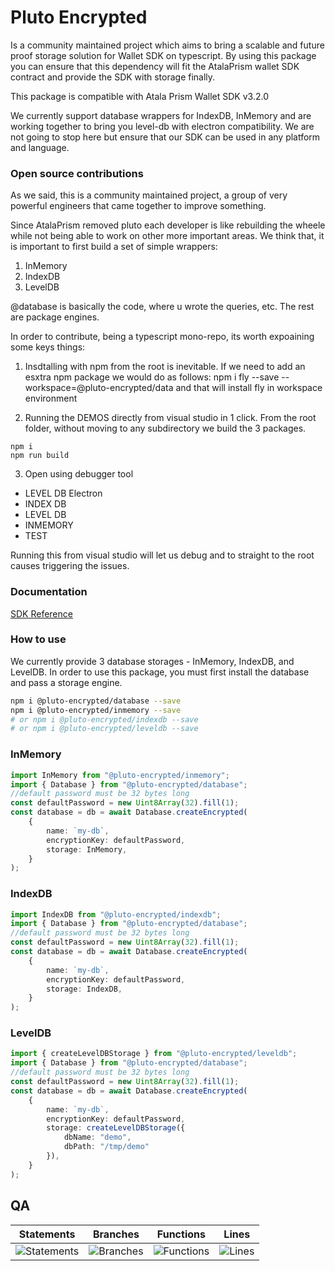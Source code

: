 # Pluto Encrypted
Is a community maintained project which aims to bring a scalable and future proof storage solution for Wallet SDK on typescript. By using this package you can ensure that this dependency will fit the AtalaPrism wallet SDK contract and provide the SDK with storage finally.

This package is compatible with Atala Prism Wallet SDK v3.2.0

We currently support database wrappers for IndexDB, InMemory and are working together to bring you level-db with electron compatibility.
We are not going to stop here but ensure that our SDK can be used in any platform and language.


### Open source contributions
As we said, this is a community maintained project, a group of very powerful engineers that came together to improve something. 

Since AtalaPrism removed pluto each developer is like rebuilding the wheele while not being able to work on other more important areas. We think that, it is important to first build a set of simple wrappers:

1. InMemory
2. IndexDB
3. LevelDB

@database is basically the code, where u wrote the queries, etc. The rest are package engines.

In order to contribute, being a typescript mono-repo, its worth expoaining some keys things:

1. Insdtalling with npm from the root is inevitable. If we need to add an esxtra npm package we would do as follows:
npm i fly --save --workspace=@pluto-encrypted/data and that will install fly in workspace environment

2. Running the DEMOS directly from visual studio in 1 click.
From the root folder, without moving to any subdirectory we build the 3 packages.


```
npm i 
npm run build
```

3. Open using debugger tool
* LEVEL DB Electron
* INDEX DB
* LEVEL DB
* INMEMORY
* TEST

Running this from visual studio will let us debug and to straight to the root causes triggering the issues.



### Documentation

[SDK Reference](https://github.com/elribonazo/pluto-encrypted/blob/master/packages/database/modules.md)

### How to use

We currently provide 3 database storages - InMemory, IndexDB, and LevelDB.
In order to use this package, you must first install the database and pass a storage engine.

```bash
npm i @pluto-encrypted/database --save
npm i @pluto-encrypted/inmemory --save
# or npm i @pluto-encrypted/indexdb --save
# or npm i @pluto-encrypted/leveldb --save
```

### InMemory

```typescript
import InMemory from "@pluto-encrypted/inmemory";
import { Database } from "@pluto-encrypted/database";
//default password must be 32 bytes long
const defaultPassword = new Uint8Array(32).fill(1);
const database = db = await Database.createEncrypted(
    {
        name: `my-db`,
        encryptionKey: defaultPassword,
        storage: InMemory,
    }
);
```

### IndexDB

```typescript
import IndexDB from "@pluto-encrypted/indexdb";
import { Database } from "@pluto-encrypted/database";
//default password must be 32 bytes long
const defaultPassword = new Uint8Array(32).fill(1);
const database = db = await Database.createEncrypted(
    {
        name: `my-db`,
        encryptionKey: defaultPassword,
        storage: IndexDB,
    }
);
```

### LevelDB

```typescript
import { createLevelDBStorage } from "@pluto-encrypted/leveldb";
import { Database } from "@pluto-encrypted/database";
//default password must be 32 bytes long
const defaultPassword = new Uint8Array(32).fill(1);
const database = db = await Database.createEncrypted(
    {
        name: `my-db`,
        encryptionKey: defaultPassword,
        storage: createLevelDBStorage({ 
            dbName: "demo",
            dbPath: "/tmp/demo" 
        }),
    }
);
```

## QA
| Statements                  | Branches                | Functions                 | Lines             |
| --------------------------- | ----------------------- | ------------------------- | ----------------- |
| ![Statements](https://img.shields.io/badge/statements-67.65%25-red.svg?style=flat) | ![Branches](https://img.shields.io/badge/branches-51.85%25-red.svg?style=flat) | ![Functions](https://img.shields.io/badge/functions-63.09%25-red.svg?style=flat) | ![Lines](https://img.shields.io/badge/lines-67.29%25-red.svg?style=flat) |